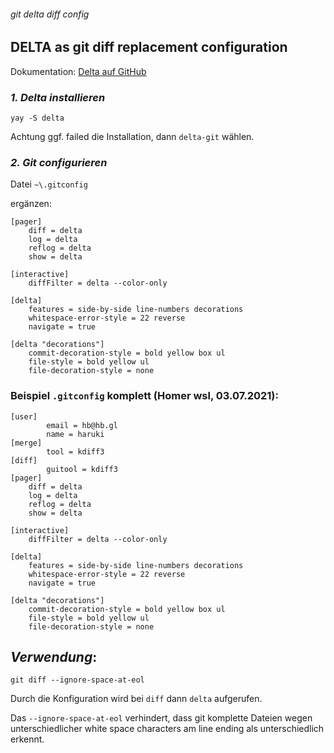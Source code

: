 ###### git delta diff config

## DELTA as git diff replacement configuration

Dokumentation: [Delta auf GitHub](https://github.com/dandavison/delta)

### *1. Delta installieren*

```
yay -S delta
```

Achtung ggf. failed die Installation, dann `delta-git` wählen.

### *2. Git configurieren*

Datei `~\.gitconfig`

ergänzen:

```
[pager]
    diff = delta
    log = delta
    reflog = delta
    show = delta

[interactive]
    diffFilter = delta --color-only

[delta]
    features = side-by-side line-numbers decorations
    whitespace-error-style = 22 reverse
    navigate = true

[delta "decorations"]
    commit-decoration-style = bold yellow box ul
    file-style = bold yellow ul
    file-decoration-style = none
```

### Beispiel `.gitconfig` komplett (Homer wsl, 03.07.2021):

```
[user]
        email = hb@hb.gl
        name = haruki
[merge]
        tool = kdiff3
[diff]
        guitool = kdiff3
[pager] 
    diff = delta
    log = delta
    reflog = delta
    show = delta

[interactive]
    diffFilter = delta --color-only

[delta]
    features = side-by-side line-numbers decorations
    whitespace-error-style = 22 reverse
    navigate = true

[delta "decorations"]
    commit-decoration-style = bold yellow box ul
    file-style = bold yellow ul
    file-decoration-style = none
```

## *Verwendung*:

```
git diff --ignore-space-at-eol
```
Durch die Konfiguration wird bei `diff` dann `delta` aufgerufen.

Das `--ignore-space-at-eol` verhindert, dass git komplette Dateien wegen unterschiedlicher white space characters am line ending als unterschiedlich erkennt.
